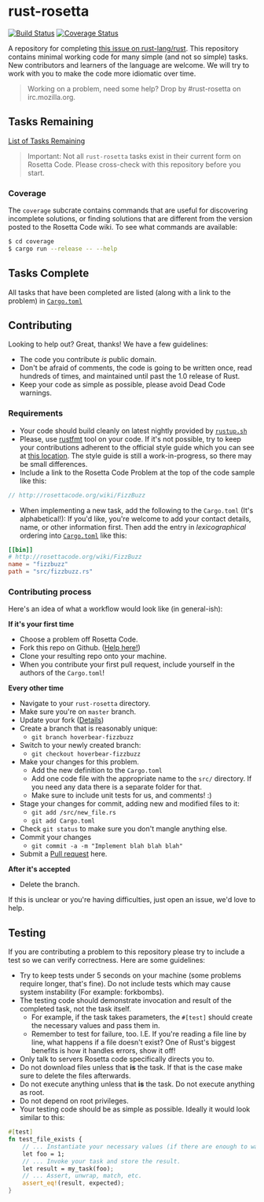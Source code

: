 # rust-rosetta #
[![Build Status](https://travis-ci.org/Hoverbear/rust-rosetta.png)](https://travis-ci.org/Hoverbear/rust-rosetta)
[![Coverage Status](https://coveralls.io/repos/Hoverbear/rust-rosetta/badge.svg?branch=master&service=github)](https://coveralls.io/github/Hoverbear/rust-rosetta?branch=master)

A repository for completing [this issue on rust-lang/rust](https://github.com/rust-lang/rust/issues/10513). This repository contains minimal working code for many simple (and not so simple) tasks. New contributors and learners of the language are welcome. We will try to work with you to make the code more idiomatic over time.

> Working on a problem, need some help? Drop by #rust-rosetta on irc.mozilla.org.

## Tasks Remaining ##

[List of Tasks Remaining](http://rosettacode.org/wiki/Reports:Tasks_not_implemented_in_Rust)

> Important: Not all `rust-rosetta` tasks exist in their current form on Rosetta Code. Please cross-check with this repository before you start.

### Coverage ###

The `coverage` subcrate contains commands that are useful for discovering
incomplete solutions, or finding solutions that are different from the version
posted to the Rosetta Code wiki. To see what commands are available:

```sh
$ cd coverage
$ cargo run --release -- --help
```

## Tasks Complete ##

All tasks that have been completed are listed (along with a link to the problem) in [`Cargo.toml`](./Cargo.toml)

## Contributing ##
Looking to help out? Great, thanks! We have a few guidelines:

* The code you contribute *is* public domain.
* Don't be afraid of comments, the code is going to be written once, read hundreds of times, and maintained until past the 1.0 release of Rust.
* Keep your code as simple as possible, please avoid Dead Code warnings.

### Requirements ###
* Your code should build cleanly on latest nightly provided by [`rustup.sh`](http://doc.rust-lang.org/book/installing-rust.html)
* Please, use [rustfmt](https://github.com/rust-lang-nursery/rustfmt) tool on your code.
If it's not possible, try to keep your contributions adherent to the official style guide which you can see at [this location](http://doc.rust-lang.org/nightly/style/). The style guide is still a work-in-progress, so there may be small differences.
* Include a link to the Rosetta Code Problem at the top of the code sample like this:

```rust
// http://rosettacode.org/wiki/FizzBuzz
```
* When implementing a new task, add the following to the `Cargo.toml` (It's alphabetical!):
If you'd like, you're welcome to add your contact details, name, or other information first.
Then add the entry in *lexicographical* ordering into [`Cargo.toml`](./Cargo.toml) like this:

```toml
[[bin]]
# http://rosettacode.org/wiki/FizzBuzz
name = "fizzbuzz"
path = "src/fizzbuzz.rs"
```

### Contributing process ###
Here's an idea of what a workflow would look like (in general-ish):

**If it's your first time**

* Choose a problem off Rosetta Code.
* Fork this repo on Github. ([Help here!](https://help.github.com/articles/fork-a-repo/))
* Clone your resulting repo onto your machine.
* When you contribute your first pull request, include yourself in the authors of the `Cargo.toml`!

**Every other time**

* Navigate to your `rust-rosetta` directory.
* Make sure you're on `master` branch.
* Update your fork ([Details](https://help.github.com/articles/syncing-a-fork/))
* Create a branch that is reasonably unique:
    - `git branch hoverbear-fizzbuzz`
* Switch to your newly created branch:
    - `git checkout hoverbear-fizzbuzz`
* Make your changes for this problem.
    - Add the new definition to the `Cargo.toml`
    - Add one code file with the appropriate name to the `src/` directory. If you need any data there is a separate folder for that.
    - Make sure to include unit tests for us, and comments! :)
* Stage your changes for commit, adding new and modified files to it:
    - `git add /src/new_file.rs`
    - `git add Cargo.toml`
* Check `git status` to make sure you don't mangle anything else.
* Commit your changes
    - `git commit -a -m "Implement blah blah blah"`
* Submit a [Pull request](https://help.github.com/articles/creating-a-pull-request/) here.

**After it's accepted**

* Delete the branch.

If this is unclear or you're having difficulties, just open an issue, we'd love to help.

## Testing ##

If you are contributing a problem to this repository please try to include a test so we can verify correctness. Here are some guidelines:

* Try to keep tests under 5 seconds on your machine (some problems require longer, that's fine). Do not include tests which may cause system instability (For example: forkbombs).
* The testing code should demonstrate invocation and result of the completed task, not the task itself.
  * For example, if the task takes parameters, the `#[test]` should create the necessary values and pass them in.
  * Remember to test for failure, too. I.E. If you're reading a file line by line, what happens if a file doesn't exist? One of Rust's biggest benefits is how it handles errors, show it off!
* Only talk to servers Rosetta code specifically directs you to.
* Do not download files unless that **is** the task. If that is the case make sure to delete the files afterwards.
* Do not execute anything unless that **is** the task. Do not execute anything as root.
* Do not depend on root privileges.
* Your testing code should be as simple as possible. Ideally it would look similar to this:

```rust
#[test]
fn test_file_exists {
    // ... Instantiate your necessary values (if there are enough to warrant it!) to pass in.
    let foo = 1;
    // ... Invoke your task and store the result.
    let result = my_task(foo);
    // ... Assert, unwrap, match, etc.
    assert_eq!(result, expected);
}
```
